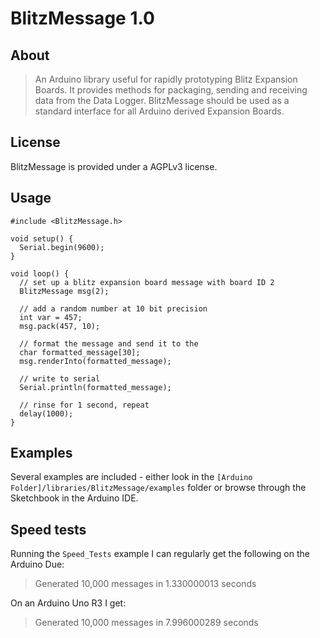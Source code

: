 # BlitzMessage 1.0

## About

> An Arduino library useful for rapidly prototyping Blitz Expansion Boards.  It provides 
> methods for packaging, sending and receiving data from the Data Logger.  BlitzMessage 
> should be used as a standard interface for all Arduino derived Expansion Boards.

## License

BlitzMessage is provided under a AGPLv3 license. 

## Usage

    #include <BlitzMessage.h>
    
    void setup() {
      Serial.begin(9600);
    }
    
    void loop() {
      // set up a blitz expansion board message with board ID 2
      BlitzMessage msg(2);
      
      // add a random number at 10 bit precision
      int var = 457;
      msg.pack(457, 10);
      
      // format the message and send it to the
      char formatted_message[30];
      msg.renderInto(formatted_message);
      
      // write to serial
      Serial.println(formatted_message);
      
      // rinse for 1 second, repeat
      delay(1000);
    }

## Examples

Several examples are included - either look in the `[Arduino Folder]/libraries/BlitzMessage/examples` 
folder or browse through the Sketchbook in the Arduino IDE.

## Speed tests

Running the `Speed_Tests` example I can regularly get the following on the Arduino Due:

 > Generated 10,000 messages in 1.330000013 seconds

On an Arduino Uno R3 I get:

 > Generated 10,000 messages in 7.996000289 seconds

